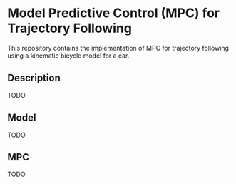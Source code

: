 # Model Predictive Control (MPC) for Trajectory Following

This repository contains the implementation of MPC for trajectory following using a kinematic bicycle model for a car.

## Description

TODO

## Model

TODO

## MPC

TODO
